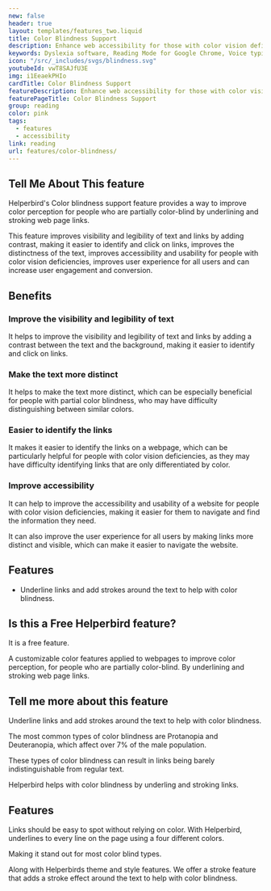 ```yaml
---
new: false
header: true
layout: templates/features_two.liquid
title: Color Blindness Support
description: Enhance web accessibility for those with color vision deficiencies using Helperbird's Color Blindness Support feature. Improve link visibility with underlining and stroking, and benefit from station support on any website.
keywords: Dyslexia software, Reading Mode for Google Chrome, Voice typing for Chrome, Text to speech for Chrome, text reader, Immersive Reader, dyslexia fonts, accessibility software, dyslexia software, Helperbird for Edge, Helperbird for Firefox, Helperbird for Chrome, Opendyslexic for Chrome, OpenDyslexic
icon: "/src/_includes/svgs/blindness.svg"
youtubeId: vwT8SAJfU3E
img: i1EeaekPHIo
cardTitle: Color Blindness Support
featureDescription: Enhance web accessibility for those with color vision deficiencies using Helperbird's Color Blindness Support feature. Improve link visibility with underlining and stroking, and benefit from station support on any website.
featurePageTitle: Color Blindness Support
group: reading
color: pink
tags: 
  - features
  - accessibility
link: reading
url: features/color-blindness/
---
```





## Tell Me About This feature
Helperbird's Color blindness support feature provides a way to improve color perception for people who are partially color-blind by underlining and stroking web page links. 

This feature improves visibility and legibility of text and links by adding contrast, making it easier to identify and click on links, improves the distinctness of the text, improves accessibility and usability for people with color vision deficiencies, improves user experience for all users and can increase user engagement and conversion.

## Benefits

### Improve the visibility and legibility of text
It helps to improve the visibility and legibility of text and links by adding a contrast between the text and the background, making it easier to identify and click on links.

### Make the text more distinct
It helps to make the text more distinct, which can be especially beneficial for people with partial color blindness, who may have difficulty distinguishing between similar colors.

### Easier to identify the links 
It makes it easier to identify the links on a webpage, which can be particularly helpful for people with color vision deficiencies, as they may have difficulty identifying links that are only differentiated by color.

### Improve accessibility
It can help to improve the accessibility and usability of a website for people with color vision deficiencies, making it easier for them to navigate and find the information they need.

It can also improve the user experience for all users by making links more distinct and visible, which can make it easier to navigate the website.


## Features

- Underline links and add strokes around the text to help with color blindness.

## Is this a Free Helperbird feature?
It is a free feature.






















































A customizable color features applied to webpages to improve color perception, for people who are partially color-blind. By underlining and stroking web page links.





##  Tell me more about this feature

Underline links and add strokes around the text to help with color blindness.

The most common types of color blindness are Protanopia and Deuteranopia, which affect over 7% of the male population. 

These types of color blindness can result in links being barely indistinguishable from regular text.

Helperbird helps with color blindness by underling and stroking links.



## Features 

 
Links should be easy to spot without relying on color. With Helperbird, underlines to every line on
the page using a four different colors. 

Making it stand out for most color blind types.

Along with Helperbirds theme and style features. We offer a stroke feature that adds a stroke effect
around the text to help with color blindness.

